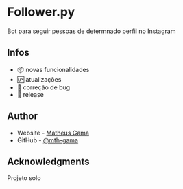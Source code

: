 # Follower.py
Bot para seguir pessoas de determnado perfil no Instagram


## Infos

- :package: novas funcionalidades
- :up: atualizações 
- :ant: correção de bug
- :checkered_flag: release

## Author

- Website - [Matheus Gama](https://mth-gama.github.io/)
- GitHub - [@mth-gama](https://github.com/mth-gama)

## Acknowledgments

Projeto solo